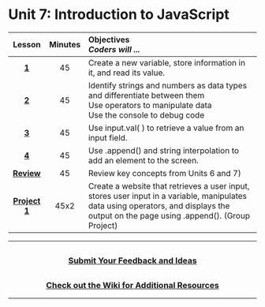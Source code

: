 # Unit 7: Introduction to JavaScript

|                                                        Lesson                                                         | Minutes | Objectives <br> _Coders will ..._                                                                                                                                                     |
| :-------------------------------------------------------------------------------------------------------------------: | :-----: | :------------------------------------------------------------------------------------------------------------------------------------------------------------------------------------ |
|     [**1**](https://docs.google.com/presentation/d/1RGoBSFb5kc0cZS7o6MnrZ0xWMynP7BEf9DEpQlWvdCo/edit?usp=sharing)     |   45    | Create a new variable, store information in it, and read its value.                                                                                                                   |
|     [**2**](https://docs.google.com/presentation/d/15R71dJLJs-S_OGPcBtPZJOhQ3IbSLiiGetWa0g7AhJU/edit?usp=sharing)     |   45    | Identify strings and numbers as data types and differentiate between them<br> Use operators to manipulate data        <br> Use the console to debug code                                                                |
|     [**3**](https://docs.google.com/presentation/d/1QomWGJmdjc0aHJZPLjb8SI-NGQPaw5Trl6A3Q1jeAWA/edit?usp=sharing)     |   45    | Use input.val( ) to retrieve a value from an input field.                                                                                                                             |
|     [**4**](https://docs.google.com/presentation/d/1Tecktka08NtQ2Kyg-AbXpLGTOUu9LTJI0e9j6UotmyU/edit?usp=sharing)     |   45    | Use .append() and string interpolation to add an element to the screen.                                                                                                               |
| [**Review**](https://docs.google.com/presentation/d/11SPm61ewL8C3R0YkWBE4stwBC5NcXnI0pp2Vg7Bn8_4/edit#slide=id.g801a20f61f_0_4200) |  45 | Review key concepts from Units 6 and 7)|
| [**Project 1**](https://docs.google.com/presentation/d/1I9I1iPAHTIJuHCg4nB9hMovAbUOjzHTJkkeftvhOCQE/edit?usp=sharing) |  45x2   | Create a website that retrieves a user input, stores user input in a variable, manipulates data using operators, and displays the output on the page using .append(). (Group Project) |

---

## <h3 align="center"><a href="https://forms.gle/vyAD1HFwXHZMRXrr9">Submit Your Feedback and Ideas</a></h3>

## <h3 align="center"><a href="https://github.com/itscodenation/curriculum-20-21/wiki">Check out the Wiki for Additional Resources</a></h3>

---
